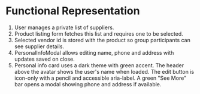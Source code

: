 # Functional Representation

1. User manages a private list of suppliers.
2. Product listing form fetches this list and requires one to be selected.
3. Selected vendor id is stored with the product so group participants can see supplier details.
4. PersonalInfoModal allows editing name, phone and address with updates saved on close.
5. Personal info card uses a dark theme with green accent. The header above the avatar shows the user's name when loaded. The edit button is icon-only with a pencil and accessible aria-label. A green "See More" bar opens a modal showing phone and address if available.
